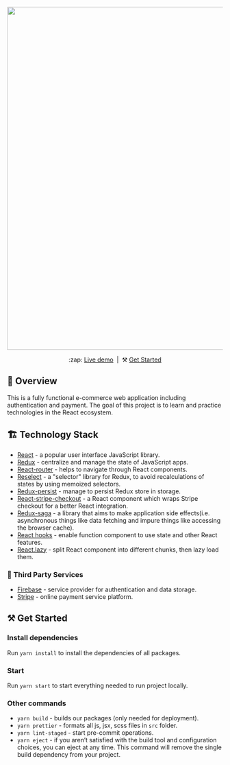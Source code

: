 <p align="center">
  <img width="800px" src="http://venskou.name/repo-covers/crwn-shop-react-cover.jpg">
</p>
<p align="center">
  :zap:&nbsp;<a href="http://crwn-shop-venskou.herokuapp.com/">Live&nbsp;demo</a>&nbsp;&nbsp;|&nbsp;&nbsp;⚒&nbsp;<a href="#-get-started">Get&nbsp;Started</a>
</p>

## 💭 Overview

This is a fully functional e-commerce web application including authentication and payment. The goal of this project is to learn and practice technologies in the React ecosystem.

## 🏗 Technology Stack

- [React](https://reactjs.org/) - a popular user interface JavaScript library.
- [Redux](https://redux.js.org/) - centralize and manage the state of JavaScript apps.
- [React-router](https://reacttraining.com/react-router/) - helps to navigate through React components.
- [Reselect](https://github.com/reduxjs/reselect#motivation-for-memoized-selectors) - a "selector" library for Redux, to avoid recalculations of states by using memoized selectors.
- [Redux-persist](https://github.com/rt2zz/redux-persist) - manage to persist Redux store in storage.
- [React-stripe-checkout](https://www.npmjs.com/package/react-stripe-checkout) - a React component which wraps Stripe checkout for a better React integration.
- [Redux-saga](https://redux-saga.js.org/) - a library that aims to make application side effects(i.e. asynchronous things like data fetching and impure things like accessing the browser cache).
- [React hooks](https://reactjs.org/docs/hooks-intro.html) - enable function component to use state and other React features.
- [React.lazy](https://reactjs.org/docs/code-splitting.html) - split React component into different chunks, then lazy load them.

### 💈 Third Party Services

- [Firebase](https://firebase.google.com/) - service provider for authentication and data storage.
- [Stripe](https://stripe.com/) - online payment service platform.

## ⚒ Get Started

### Install dependencies

Run `yarn install` to install the dependencies of all packages.

### Start

Run `yarn start` to start everything needed to run project locally.

### Other commands
- `yarn build` - builds our packages (only needed for deployment).
- `yarn prettier` - formats all js, jsx, scss files in `src` folder.
- `yarn lint-staged` - start pre-commit operations.
- `yarn eject` - if you aren’t satisfied with the build tool and configuration choices, you can eject at any time. This command will remove the single build dependency from your project.
